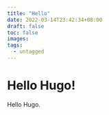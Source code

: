 ```yaml
---
title: "Hello"
date: 2022-03-14T23:42:34+08:00
draft: false
toc: false
images:
tags:
  - untagged
---
```


# Hello Hugo!

Hello Hugo.